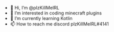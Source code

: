 - 👋 Hi, I’m @plzKillMeIRL
- 👀 I’m interested in coding minecraft plugins
- 🌱 I’m currently learning Kotlin
- 📫 How to reach me discord plzKillMeIRL#4141

<!---
plzKillMeIRL/plzKillMeIRL is a ✨ special ✨ repository because its `README.md` (this file) appears on your GitHub profile.
You can click the Preview link to take a look at your changes.
--->
